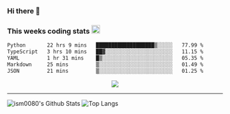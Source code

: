 ### Hi there 👋

<!--START_SECTION:giphy-->
<!--END_SECTION:giphy-->

### This weeks coding stats <img src="https://media1.giphy.com/media/LmNwrBhejkK9EFP504/giphy.gif?cid=ecf05e4723nsktnyyj53u162g7cy5rjqfg6gz06kxdg5y55g&rid=giphy.gif" width="20" height="20" />
<!--START_SECTION:waka-->

```txt
Python       22 hrs 9 mins   ███████████████████▒░░░░░   77.99 %
TypeScript   3 hrs 10 mins   ██▓░░░░░░░░░░░░░░░░░░░░░░   11.15 %
YAML         1 hr 31 mins    █▒░░░░░░░░░░░░░░░░░░░░░░░   05.35 %
Markdown     25 mins         ▒░░░░░░░░░░░░░░░░░░░░░░░░   01.49 %
JSON         21 mins         ▒░░░░░░░░░░░░░░░░░░░░░░░░   01.25 %
```

<!--END_SECTION:waka-->

<!--START_SECTION:comicstrip-->
<p align="center">
 <a href="https://xkcd.com/">
 <img src="https://imgs.xkcd.com/comics/good_science.png" />
</a>
</p>
<!--END_SECTION:comicstrip-->

---

![ism0080's Github Stats](https://github-readme-stats.vercel.app/api?username=ism0080&show_icons=true%hide_border=true&hide=issues)
![Top Langs](https://github-readme-stats.vercel.app/api/top-langs/?username=ism0080&layout=compact)

<!--
**ism0080/ism0080** is a ✨ _special_ ✨ repository because its `README.md` (this file) appears on your GitHub profile.

Here are some ideas to get you started:

- 🔭 I’m currently working on ...
- 🌱 I’m currently learning ...
- 👯 I’m looking to collaborate on ...
- 🤔 I’m looking for help with ...
- 💬 Ask me about ...
- 📫 How to reach me: ...
- 😄 Pronouns: ...
- ⚡ Fun fact: ...
-->
